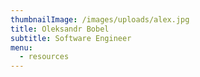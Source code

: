 ```yaml
---
thumbnailImage: /images/uploads/alex.jpg
title: Oleksandr Bobel
subtitle: Software Engineer
menu:
  - resources
---
```


